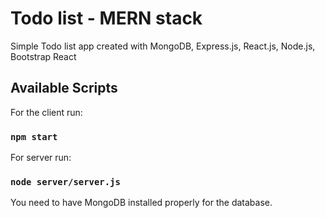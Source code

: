 # Todo list - MERN stack

Simple Todo list app created with MongoDB, Express.js, React.js, Node.js, Bootstrap React

## Available Scripts

For the client run:

### `npm start`

For server run:

### `node server/server.js`

You need to have MongoDB installed properly for the database.